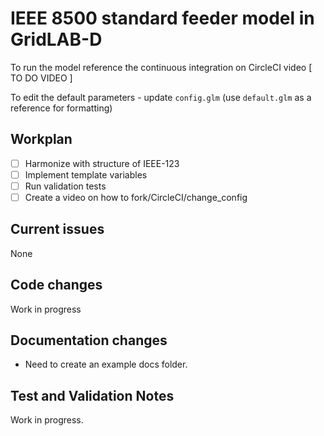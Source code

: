 # IEEE 8500 standard feeder model in GridLAB-D

To run the model reference the continuous integration on CircleCI video [ TO DO VIDEO ] 

To edit the default parameters - update `config.glm` (use `default.glm` as a reference for formatting)

## Workplan
- [ ] Harmonize with structure of IEEE-123
- [ ] Implement template variables
- [ ] Run validation tests
- [ ] Create a video on how to fork/CircleCI/change_config 

## Current issues
None

## Code changes
Work in progress

## Documentation changes
- Need to create an example docs folder.

## Test and Validation Notes
Work in progress.


